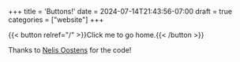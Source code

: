 +++
title = 'Buttons!'
date = 2024-07-14T21:43:56-07:00
draft = true
categories = ["website"]
+++

{{< button relref="/" >}}Click me to go home.{{< /button >}}

Thanks to [Nelis Oostens](http://oostens.me) for the code! 
